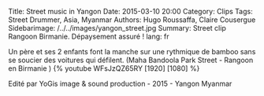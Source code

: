 Title: Street music in Yangon
Date: 2015-03-10 20:00
Category: Clips
Tags: Street Drummer, Asia, Myanmar
Authors: Hugo Roussaffa, Claire Cousergue
Sidebarimage: /../../images/yangon_street.jpg
Summary: Street clip Rangoon Birmanie. Dépaysement assuré !
lang: fr

Un père et ses 2 enfants font la manche sur une rythmique de bamboo sans se soucier des voitures qui défilent. (Maha Bandoola Park Street - Rangoon en Birmanie )
{% youtube WFsJzQZ65RY [1920] [1080] %}

Edité par YoGis image & sound production - 2015 - Yangon Myanmar